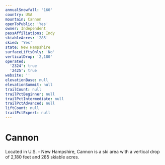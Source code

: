 ```yaml
---
annualSnowfall: '160'
country: USA
mountain: Cannon
openToPublic: 'Yes'
owner: Independent
passAffiliations: Indy
skiableAcres: '285'
skied: 'Yes'
state: New Hampshire
surfaceLiftsOnly: 'No'
verticalDrop: '2,180'
operated:
  '2324': true
  '2425': true
website: ''
elevationBase: null
elevationSummit: null
trailCount: null
trailPctBeginner: null
trailPctIntermediate: null
trailPctAdvanced: null
liftCount: null
trailPctExpert: null
---
```



# Cannon

Located in U.S. - New Hampshire, Cannon is a ski area with a vertical drop of 2,180 feet and 285 skiable acres.
